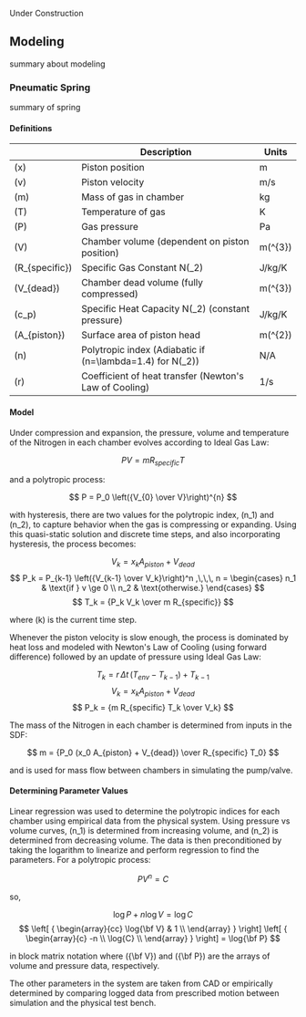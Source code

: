 Under Construction

## Modeling

summary about modeling

### Pneumatic Spring

summary of spring

#### Definitions

|                  | Description                                                   | Units     |
|------------------|---------------------------------------------------------------|-----------|
| \(x\)            | Piston position                                               | m         |
| \(v\)            | Piston velocity                                               | m/s       |
| \(m\)            | Mass of gas in chamber                                        | kg        |
| \(T\)            | Temperature of gas                                            | K         |
| \(P\)            | Gas pressure                                                  | Pa        |
| \(V\)            | Chamber volume (dependent on piston position)                 | m\(^{3}\) |
| \(R_{specific}\) | Specific Gas Constant N\(_2\)                                 | J/kg/K    |
| \(V_{dead}\)     | Chamber dead volume (fully compressed)                        | m\(^{3}\) |
| \(c_p\)          | Specific Heat Capacity N\(_2\) (constant pressure)            | J/kg/K    |
| \(A_{piston}\)   | Surface area of piston head                                   | m\(^{2}\) |
| \(n\)            | Polytropic index (Adiabatic if \(n=\lambda=1.4\) for N\(_2\)) | N/A       |
| \(r\)            | Coefficient of heat transfer (Newton's Law of Cooling)        | 1/s       |


#### Model

Under compression and expansion, the pressure, volume and temperature of the Nitrogen in each
chamber evolves according to Ideal Gas Law:

$$ P V = m R_{specific} T $$

and a polytropic process:

$$ P = P_0 \left({V_{0} \over V}\right)^{n} $$

with hysteresis, there are two values for the polytropic index, \(n_1\) and \(n_2\), to capture behavior when
the gas is compressing or expanding. Using this quasi-static solution and
discrete time steps, and also incorporating hysteresis, the process becomes:

$$ V_k = x_k A_{piston} + V_{dead} $$
$$
P_k = P_{k-1} \left({V_{k-1} \over V_k}\right)^n ,\,\,\, n = \begin{cases}
    n_1 & \text{if } v \ge 0 \\
    n_2 & \text{otherwise.}
\end{cases}
$$
$$ T_k = {P_k V_k \over m R_{specific}} $$

where \(k\) is the current time step.

Whenever the piston velocity is slow enough, the process is dominated by heat loss and
modeled with Newton's Law of Cooling (using forward difference) followed by an update of pressure using
Ideal Gas Law:

$$ T_k = r\, \Delta t\, (T_{env} - T_{k-1}) + T_{k-1} $$
$$ V_k = x_k A_{piston} + V_{dead} $$
$$ P_k = {m R_{specific} T_k \over V_k} $$

The mass of the Nitrogen in each chamber is determined from inputs in the SDF:

$$ m = {P_0 (x_0 A_{piston} + V_{dead}) \over R_{specific} T_0} $$

and is used for mass flow between chambers in simulating the pump/valve.


#### Determining Parameter Values

Linear regression was used to determine the polytropic indices for each chamber using empirical
data from the physical system. Using pressure vs volume curves, \(n_1\) is determined from
increasing volume, and \(n_2\) is determined from decreasing volume. The data is then preconditioned
by taking the logarithm to linearize and perform regression to find the parameters. For a
polytropic process:

$$ P V^{n} = C $$

so,

$$ \log{P} + n \log{V} = \log{C} $$
$$
\left[ { \begin{array}{cc}
    \log{\bf V} & 1 \\
\end{array} } \right] \left[ { \begin{array}{c}
    -n \\
    \log{C} \\
\end{array} } \right] = \log{\bf P}
$$

in block matrix notation where \({\bf V}\) and \({\bf P}\) are the arrays of volume and
pressure data, respectively.

The other parameters in the system are taken from CAD or empirically determined by comparing logged
data from prescribed motion between simulation and the physical test bench.